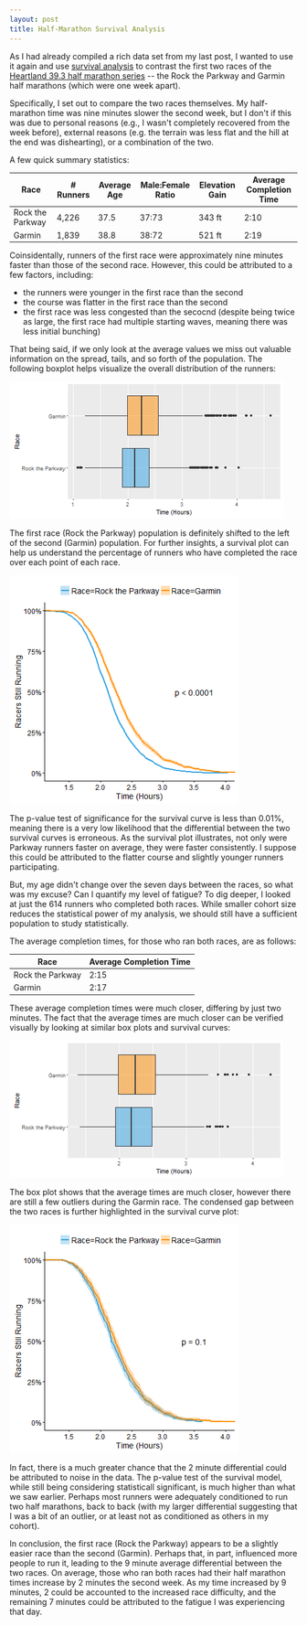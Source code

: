 ```yaml
---
layout: post
title: Half-Marathon Survival Analysis
---
```


As I had already compiled a rich data set from my last post, I wanted to use it again and use [survival analysis](https://en.wikipedia.org/wiki/Survival_analysis) to contrast the first two races of the [Heartland 39.3 half marathon series](http://www.heartland393.com) -- the Rock the Parkway and Garmin half marathons (which were one week apart).

Specifically, I set out to compare the two races themselves. My half-marathon time was nine minutes slower the second week, but I don't if this was due to personal reasons (e.g., I wasn't completely recovered from the week before), external reasons (e.g. the terrain was less flat and the hill at the end was dishearting), or a combination of the two.

A few quick summary statistics:

| Race | # Runners | Average Age | Male:Female Ratio | Elevation Gain | Average Completion Time |
|----------|----------|----------|----------|----------|----------|
| Rock the Parkway | 4,226 | 37.5  | 37:73 | 343 ft | 2:10 |
| Garmin | 1,839 | 38.8 | 38:72 | 521 ft | 2:19 |

Coinsidentally, runners of the first race were approximately nine minutes faster than those of the second race. However, this could be attributed to a few factors, including:
* the runners were younger in the first race than the second
* the course was flatter in the first race than the second
* the first race was less congested than the secocnd (despite being twice as large, the first race had multiple starting waves, meaning there was less initial bunching) 

That being said, if we only look at the average values we miss out valuable information on the spread, tails, and so forth of the population. The following boxplot helps visualize the overall distribution of the runners:

![Box Plot](https://raw.githubusercontent.com/johnsug/johnsug.github.io/master/_posts/race_survival_analysis/2016-survival-boxplot-01.png)

The first race (Rock the Parkway) population is definitely shifted to the left of the second (Garmin) population. For further insights, a survival plot can help us understand the percentage of runners who have completed the race over each point of each race.

![Survival Curve](https://raw.githubusercontent.com/johnsug/johnsug.github.io/master/_posts/race_survival_analysis/2016-survival-curve-01.png)

The p-value test of significance for the survival curve is less than 0.01%, meaning there is a very low likelihood that the differential between the two survival curves is erroneous. As the survival plot illustrates, not only were Parkway runners faster on average, they were faster consistently. I suppose this could be attributed to the flatter course and slightly younger runners participating.

But, my age didn't change over the seven days between the races, so what was my excuse? Can I quantify my level of fatigue? To dig deeper, I looked at just the 614 runners who completed both races. While smaller cohort size reduces the statistical power of my analysis, we should still have a sufficient population to study statistically.

The average completion times, for those who ran both races, are as follows:

| Race | Average Completion Time |
|----------|----------|
| Rock the Parkway | 2:15 |
| Garmin | 2:17 |

These average completion times were much closer, differing by just two minutes. The fact that the average times are much closer can be verified visually by looking at similar box plots and survival curves:

![Box Plot](https://raw.githubusercontent.com/johnsug/johnsug.github.io/master/_posts/race_survival_analysis/2016-survival-boxplot-02.png)

The box plot shows that the average times are much closer, however there are still a few outliers during the Garmin race. The condensed gap between the two races is further highlighted in the survival curve plot:

![Survival Curve](https://raw.githubusercontent.com/johnsug/johnsug.github.io/master/_posts/race_survival_analysis/2016-survival-curve-02.png)

In fact, there is a much greater chance that the 2 minute differential could be attributed to noise in the data. The p-value test of the survival model, while still being considering statisticall significant, is much higher than what we saw earlier. Perhaps most runners were adequately conditioned to run two half marathons, back to back (with my larger differential suggesting that I was a bit of an outlier, or at least not as conditioned as others in my cohort).

In conclusion, the first race (Rock the Parkway) appears to be a slightly easier race than the second (Garmin). Perhaps that, in part, influenced more people to run it, leading to the 9 minute average differential between the two races. On average, those who ran both races had their half marathon times increase by 2 minutes the second week. As my time increased by 9 minutes, 2 could be accounted to the increased race difficulty, and the remaining 7 minutes could be attributed to the fatigue I was experiencing that day.
